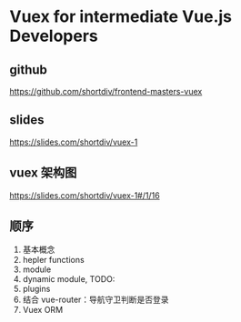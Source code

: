 # Vuex for intermediate Vue.js Developers

## github

https://github.com/shortdiv/frontend-masters-vuex

## slides

https://slides.com/shortdiv/vuex-1

## vuex 架构图

https://slides.com/shortdiv/vuex-1#/1/16

## 顺序

1. 基本概念
2. hepler functions
3. module
4. dynamic module, TODO:
5. plugins
6. 结合 vue-router：导航守卫判断是否登录
7. Vuex ORM
